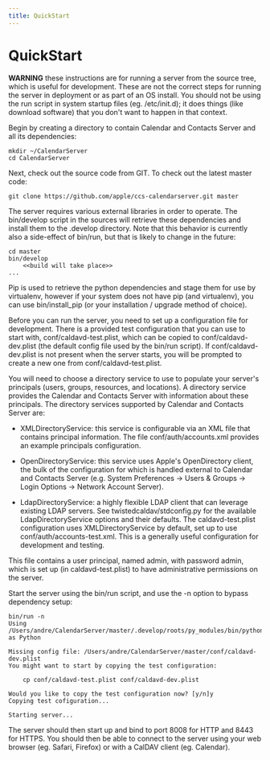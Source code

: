 ```yaml
---
title: QuickStart
---
```


QuickStart
==========

**WARNING** these instructions are for running a server from the source tree, which is useful for development. These are not the correct steps for running the server in deployment or as part of an OS install. You should not be using the run script in system startup files (eg. /etc/init.d); it does things (like download software) that you don't want to happen in that context.

Begin by creating a directory to contain Calendar and Contacts Server and all its dependencies:

	mkdir ~/CalendarServer
	cd CalendarServer

Next, check out the source code from GIT. To check out the latest master code:

	git clone https://github.com/apple/ccs-calendarserver.git master

The server requires various external libraries in order to operate. The bin/develop script in the sources will retrieve these dependencies and install them to the .develop directory. Note that this behavior is currently also a side-effect of bin/run, but that is likely to change in the future:

	cd master
	bin/develop
		<<build will take place>>
	...

Pip is used to retrieve the python dependencies and stage them for use by virtualenv, however if your system does not have pip (and virtualenv), you can use bin/install_pip (or your installation / upgrade method of choice).

Before you can run the server, you need to set up a configuration file for development. There is a provided test configuration that you can use to start with, conf/caldavd-test.plist, which can be copied to conf/caldavd-dev.plist (the default config file used by the bin/run script). If conf/caldavd-dev.plist is not present when the server starts, you will be prompted to create a new one from conf/caldavd-test.plist.

You will need to choose a directory service to use to populate your server's principals (users, groups, resources, and locations). A directory service provides the Calendar and Contacts Server with information about these principals. The directory services supported by Calendar and Contacts Server are:

* XMLDirectoryService: this service is configurable via an XML file that contains principal information. The file conf/auth/accounts.xml provides an example principals configuration.

* OpenDirectoryService: this service uses Apple's OpenDirectory client, the bulk of the configuration for which is handled external to Calendar and Contacts Server (e.g. System Preferences &rarr; Users & Groups &rarr; Login Options &rarr; Network Account Server).

* LdapDirectoryService: a highly flexible LDAP client that can leverage existing LDAP servers. See twistedcaldav/stdconfig.py for the available LdapDirectoryService options and their defaults.
The caldavd-test.plist configuration uses XMLDirectoryService by default, set up to use conf/auth/accounts-test.xml. This is a generally useful configuration for development and testing.

This file contains a user principal, named admin, with password admin, which is set up (in caldavd-test.plist) to have administrative permissions on the server.

Start the server using the bin/run script, and use the -n option to bypass dependency setup:

	bin/run -n
	Using /Users/andre/CalendarServer/master/.develop/roots/py_modules/bin/python as Python
	
	Missing config file: /Users/andre/CalendarServer/master/conf/caldavd-dev.plist
	You might want to start by copying the test configuration:
	
		cp conf/caldavd-test.plist conf/caldavd-dev.plist
	
	Would you like to copy the test configuration now? [y/n]y
	Copying test cofiguration...
	
	Starting server...

The server should then start up and bind to port 8008 for HTTP and 8443 for HTTPS. You should then be able to connect to the server using your web browser (eg. Safari, Firefox) or with a CalDAV client (eg. Calendar).